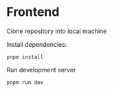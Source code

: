 # Frontend
Clone repository into local machine

Install dependencies:

    pnpm install

Run development server

    pnpm run dev